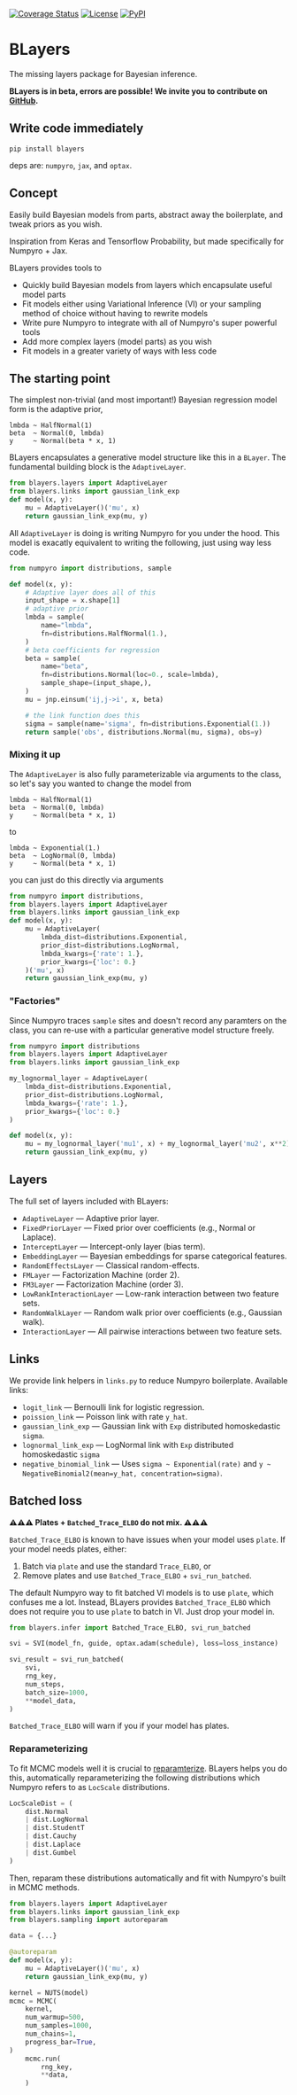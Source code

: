[![Coverage Status](https://coveralls.io/repos/github/georgeberry/blayers/badge.svg?branch=gb-fix-coverage-2)](https://coveralls.io/github/georgeberry/blayers?branch=gb-fix-coverage-2) [![License](https://img.shields.io/github/license/georgeberry/blayers)](LICENSE) [![PyPI](https://img.shields.io/pypi/v/blayers)](https://pypi.org/project/blayers/)


# BLayers

The missing layers package for Bayesian inference.

**BLayers is in beta, errors are possible! We invite you to contribute on [GitHub](https://github.com/georgeberry/blayers).**

## Write code immediately

```
pip install blayers
```

deps are: `numpyro`, `jax`, and `optax`.

## Concept

Easily build Bayesian models from parts, abstract away the boilerplate, and
tweak priors as you wish.

Inspiration from Keras and Tensorflow Probability, but made specifically for Numpyro + Jax.

BLayers provides tools to

- Quickly build Bayesian models from layers which encapsulate useful model parts
- Fit models either using Variational Inference (VI) or your sampling method of
choice without having to rewrite models
- Write pure Numpyro to integrate with all of Numpyro's super powerful tools
- Add more complex layers (model parts) as you wish
- Fit models in a greater variety of ways with less code

## The starting point

The simplest non-trivial (and most important!) Bayesian regression model form is
the adaptive prior,

```
lmbda ~ HalfNormal(1)
beta  ~ Normal(0, lmbda)
y     ~ Normal(beta * x, 1)
```

BLayers encapsulates a generative model structure like this in a `BLayer`. The
fundamental building block is the `AdaptiveLayer`.

```python
from blayers.layers import AdaptiveLayer
from blayers.links import gaussian_link_exp
def model(x, y):
    mu = AdaptiveLayer()('mu', x)
    return gaussian_link_exp(mu, y)
```

All `AdaptiveLayer` is doing is writing Numpyro for you under the hood. This
model is exacatly equivalent to writing the following, just using way less code.

```python
from numpyro import distributions, sample

def model(x, y):
    # Adaptive layer does all of this
    input_shape = x.shape[1]
    # adaptive prior
    lmbda = sample(
        name="lmbda",
        fn=distributions.HalfNormal(1.),
    )
    # beta coefficients for regression
    beta = sample(
        name="beta",
        fn=distributions.Normal(loc=0., scale=lmbda),
        sample_shape=(input_shape,),
    )
    mu = jnp.einsum('ij,j->i', x, beta)

    # the link function does this
    sigma = sample(name='sigma', fn=distributions.Exponential(1.))
    return sample('obs', distributions.Normal(mu, sigma), obs=y)
```

### Mixing it up

The `AdaptiveLayer` is also fully parameterizable via arguments to the class, so let's say you wanted to change the model from

```
lmbda ~ HalfNormal(1)
beta  ~ Normal(0, lmbda)
y     ~ Normal(beta * x, 1)
```

to

```
lmbda ~ Exponential(1.)
beta  ~ LogNormal(0, lmbda)
y     ~ Normal(beta * x, 1)
```

you can just do this directly via arguments

```python
from numpyro import distributions,
from blayers.layers import AdaptiveLayer
from blayers.links import gaussian_link_exp
def model(x, y):
    mu = AdaptiveLayer(
        lmbda_dist=distributions.Exponential,
        prior_dist=distributions.LogNormal,
        lmbda_kwargs={'rate': 1.},
        prior_kwargs={'loc': 0.}
    )('mu', x)
    return gaussian_link_exp(mu, y)
```

### "Factories"

Since Numpyro traces `sample` sites and doesn't record any paramters on the class, you can re-use with a particular generative model structure freely.

```python
from numpyro import distributions
from blayers.layers import AdaptiveLayer
from blayers.links import gaussian_link_exp

my_lognormal_layer = AdaptiveLayer(
    lmbda_dist=distributions.Exponential,
    prior_dist=distributions.LogNormal,
    lmbda_kwargs={'rate': 1.},
    prior_kwargs={'loc': 0.}
)

def model(x, y):
    mu = my_lognormal_layer('mu1', x) + my_lognormal_layer('mu2', x**2)
    return gaussian_link_exp(mu, y)
```

## Layers

The full set of layers included with BLayers:

- `AdaptiveLayer` — Adaptive prior layer.
- `FixedPriorLayer` — Fixed prior over coefficients (e.g., Normal or Laplace).
- `InterceptLayer` — Intercept-only layer (bias term).
- `EmbeddingLayer` — Bayesian embeddings for sparse categorical features.
- `RandomEffectsLayer` — Classical random-effects.
- `FMLayer` — Factorization Machine (order 2).
- `FM3Layer` — Factorization Machine (order 3).
- `LowRankInteractionLayer` — Low-rank interaction between two feature sets.
- `RandomWalkLayer` — Random walk prior over coefficients (e.g., Gaussian walk).
- `InteractionLayer` — All pairwise interactions between two feature sets.

## Links

We provide link helpers in `links.py` to reduce Numpyro boilerplate. Available links:

- `logit_link` — Bernoulli link for logistic regression.
- `poission_link` — Poisson link with rate `y_hat`.
- `gaussian_link_exp` — Gaussian link with `Exp` distributed homoskedastic `sigma`.
- `lognormal_link_exp` — LogNormal link with `Exp` distributed homoskedastic `sigma`
- `negative_binomial_link` — Uses `sigma ~ Exponential(rate)` and `y ~ NegativeBinomial2(mean=y_hat, concentration=sigma)`.

## Batched loss

**⚠️⚠️⚠️ Plates + `Batched_Trace_ELBO` do not mix. ⚠️⚠️⚠️**

`Batched_Trace_ELBO` is known to have issues when your model uses `plate`. If your model needs plates, either:
1. Batch via `plate` and use the standard `Trace_ELBO`, or
1. Remove plates and use `Batched_Trace_ELBO` + `svi_run_batched`.

The default Numpyro way to fit batched VI models is to use `plate`, which confuses
me a lot. Instead, BLayers provides `Batched_Trace_ELBO` which does not require
you to use `plate` to batch in VI. Just drop your model in.

```python
from blayers.infer import Batched_Trace_ELBO, svi_run_batched

svi = SVI(model_fn, guide, optax.adam(schedule), loss=loss_instance)

svi_result = svi_run_batched(
    svi,
    rng_key,
    num_steps,
    batch_size=1000,
    **model_data,
)
```

`Batched_Trace_ELBO` will warn if you if your model has plates.


### Reparameterizing

To fit MCMC models well it is crucial to [reparamterize](https://num.pyro.ai/en/latest/reparam.html). BLayers helps you do this, automatically reparameterizing the following distributions which Numpyro refers to as `LocScale` distributions.

```python
LocScaleDist = (
    dist.Normal
    | dist.LogNormal
    | dist.StudentT
    | dist.Cauchy
    | dist.Laplace
    | dist.Gumbel
)
```

Then, reparam these distributions automatically and fit with Numpyro's built in MCMC methods.

```python
from blayers.layers import AdaptiveLayer
from blayers.links import gaussian_link_exp
from blayers.sampling import autoreparam

data = {...}

@autoreparam
def model(x, y):
    mu = AdaptiveLayer()('mu', x)
    return gaussian_link_exp(mu, y)

kernel = NUTS(model)
mcmc = MCMC(
    kernel,
    num_warmup=500,
    num_samples=1000,
    num_chains=1,
    progress_bar=True,
)
    mcmc.run(
        rng_key,
        **data,
    )
```
